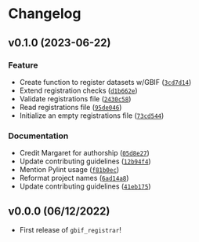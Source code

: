 # Changelog

<!--next-version-placeholder-->

## v0.1.0 (2023-06-22)
### Feature
* Create function to register datasets w/GBIF ([`3cd7d14`](https://github.com/clnsmth/gbif_registrar/commit/3cd7d14e5876fd17f5071569e37e50585b3ad3ee))
* Extend registration checks ([`d1b662e`](https://github.com/clnsmth/gbif_registrar/commit/d1b662ef0dfecbbb504253cc32ef350b8f95e97a))
* Validate registrations file ([`2430c58`](https://github.com/clnsmth/gbif_registrar/commit/2430c58d71a7005d4f0beac00c27daeeda7a88c1))
* Read registrations file ([`95de046`](https://github.com/clnsmth/gbif_registrar/commit/95de0461a59ea7e07118ed053b7833f5ffeeba00))
* Initialize an empty registrations file ([`73cd544`](https://github.com/clnsmth/gbif_registrar/commit/73cd5442b5b105b382157936445112eb7efd0ee7))

### Documentation
* Credit Margaret for authorship ([`05d8e27`](https://github.com/clnsmth/gbif_registrar/commit/05d8e2740d4ccd3bb02149bfb3d44da7ff70329f))
* Update contributing guidelines ([`12b94f4`](https://github.com/clnsmth/gbif_registrar/commit/12b94f4425694e978dd68bcce13c5afc448bfb04))
* Mention Pylint usage ([`f81b0ec`](https://github.com/clnsmth/gbif_registrar/commit/f81b0ec0ab966261533d965e275f62128d1303e2))
* Reformat project names ([`6ad14a8`](https://github.com/clnsmth/gbif_registrar/commit/6ad14a820b2f5063686170e98355aff19bfe2a7f))
* Update contributing guidelines ([`41eb175`](https://github.com/clnsmth/gbif_registrar/commit/41eb1751b10cd91e2841049140bc2f9462fb9120))

## v0.0.0 (06/12/2022)

- First release of `gbif_registrar`!